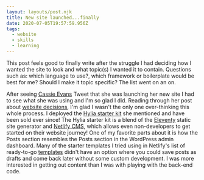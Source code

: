 ```yaml
---
layout: layouts/post.njk
title: New site launched...finally
date: 2020-07-05T19:57:59.956Z
tags:
  - website
  - skills
  - learning
---
```

This post feels good to finally write after the struggle I had deciding how I wanted the site to look and what topic(s) I wanted it to contain. Questions such as: which language to use?, which framework or boilerplate would be best for me? Should I make it topic specific? The list went on an on. 

After seeing [Cassie Evans](https://www.cassie.codes/) Tweet that she was launching her new site I had to see what she was using and I'm so glad I did. Reading through her post about [website decisions](https://www.cassie.codes/posts/shoes-at-last/), I'm glad I wasn't the only one over-thinking this whole process. I deployed the [Hylia starter kit](https://github.com/hankchizljaw/hylia) she mentioned and have been sold ever since! The Hylia starter kit is a blend of the [Eleventy](https://www.11ty.dev/) static site generator and [Netlify CMS](https://www.netlifycms.org/), which allows even non-developers to get started on their website journey! One of my favorite parts about it is how the Posts section resembles the Posts section in the WordPress admin dashboard. Many of the starter templates I tried using in Netlify's list of ready-to-go [templates](https://templates.netlify.com/) didn't have an option where you could save posts as drafts and come back later without some custom development. I was more interested in getting out content than I was with playing with the back-end code.